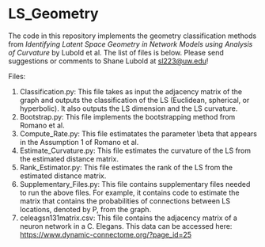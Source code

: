 # LS_Geometry

The code in this repository implements the geometry classification methods from *Identifying Latent Space Geometry in Network Models using Analysis of Curvature* by Lubold et al. The list of files is below. Please send suggestions or comments to Shane Lubold at sl223@uw.edu!

Files:
1) Classification.py: This file takes as input the adjacency matrix of the graph and outputs the classification of the LS (Euclidean, spherical, or hyperbolic). It also outputs the LS dimension and the LS curvature.
2) Bootstrap.py: This file implements the bootstrapping method from Romano et al.
3) Compute_Rate.py: This file estimatates the parameter \beta that appears in the Assumption 1 of Romano et al. 
4) Estimate_Curvature.py: This file estimates the curvature of the LS from the estimated distance matrix.
5) Rank_Estimator.py: This file estimates the rank of the LS from the estimated distance matrix. 
6) Supplementary_Files.py: This file contains supplementary files needed to run the above files. For example, it contains code to estimate 
the matrix that contains the probabilities of connections between LS locations, denoted by P, from the graph.
7) celeagsn131matrix.csv: This file contains the adjacency matrix of a neuron network in a C. Elegans. This data can be accessed here: https://www.dynamic-connectome.org/?page_id=25
